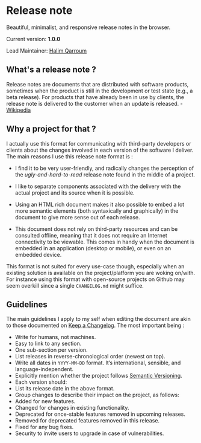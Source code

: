 # Release note

Beautiful, minimalist, and responsive release notes in the browser.

Current version: **1.0.0**

Lead Maintainer: [Halim Qarroum](mailto:hqm.post@gmail.com)

## What's a release note ?

Release notes are documents that are distributed with software products, sometimes when the product is still in the development or test state (e.g., a beta release). For products that have already been in use by clients, the release note is delivered to the customer when an update is released. - [Wikipedia](https://en.wikipedia.org/wiki/Release_notes)

## Why a project for that ?

I actually use this format for communicating with third-party developers or clients about the changes involved in each version of the software I deliver. The main reasons I use this release note format is :

 * I find it to be very user-friendly, and radically changes the perception of the *ugly-and-hard-to-read* release note found in the middle of a project.
 
* I like to separate components associated with the delivery with the actual project and its source when it is possible.

* Using an HTML rich document makes it also possible to embed a lot more semantic elements (both syntaxically and graphically) in the document to give more sense out of each release.

* This document does not rely on third-party resources and can be consulted offline, meaning that it does not require an Internet connectivity to be viewable. This comes in handy when the document is embedded in an application (desktop or mobile), or even on an embedded device.

This format is not suited for every use-case though, especially when an existing solution is available on the project/platform you are woking on/with. For instance using this format with open-source projects on Github may seem overkill since a single `CHANGELOG.md` might suffice.

## Guidelines

The main guidelines I apply to my self when editing the document are akin to those documented on [Keep a Changelog](http://keepachangelog.com/). The most important being :

 * Write for humans, not machines.
 * Easy to link to any section.
 * One sub-section per version.
 * List releases in reverse-chronological order (newest on top).
 * Write all dates in `YYYY-MM-DD` format. It’s international, sensible, and language-independent.
 * Explicitly mention whether the project follows [Semantic Versioning](http://semver.org/).
 * Each version should:
  * List its release date in the above format.
  * Group changes to describe their impact on the project, as follows:
   * Added for new features.
   * Changed for changes in existing functionality.
   * Deprecated for once-stable features removed in upcoming releases.
   * Removed for deprecated features removed in this release.
   * Fixed for any bug fixes.
   * Security to invite users to upgrade in case of vulnerabilities.
